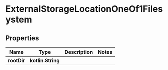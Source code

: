 
# ExternalStorageLocationOneOf1Filesystem

## Properties
| Name | Type | Description | Notes |
| ------------ | ------------- | ------------- | ------------- |
| **rootDir** | **kotlin.String** |  |  |



